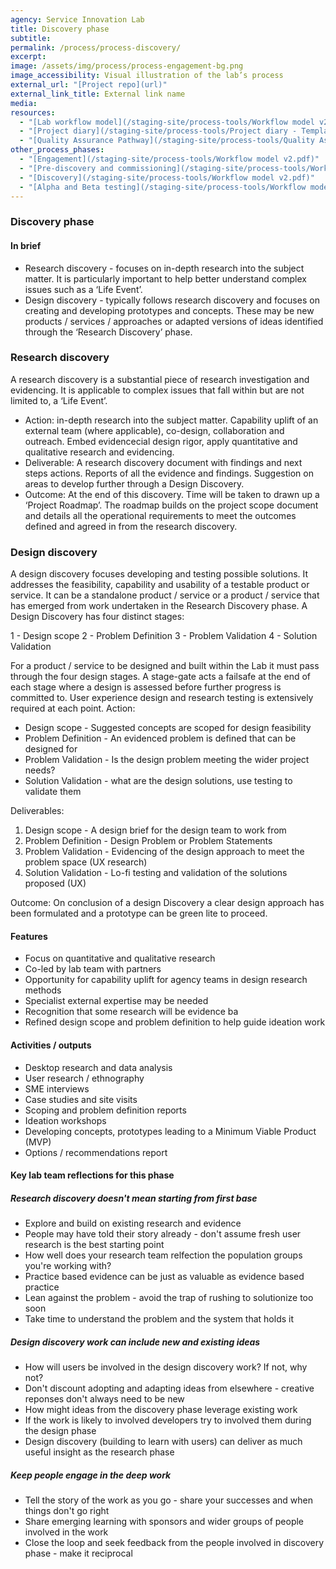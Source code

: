 ```yaml
---
agency: Service Innovation Lab
title: Discovery phase
subtitle:
permalink: /process/process-discovery/
excerpt:
image: /assets/img/process/process-engagement-bg.png
image_accessibility: Visual illustration of the lab’s process
external_url: "[Project repo](url)"
external_link_title: External link name
media:
resources:
  - "[Lab workflow model](/staging-site/process-tools/Workflow model v2.pdf)"
  - "[Project diary](/staging-site/process-tools/Project diary - Template.docx)"
  - "[Quality Assurance Pathway](/staging-site/process-tools/Quality Assurance Pathway.xlsx)"
other_process_phases:
  - "[Engagement](/staging-site/process-tools/Workflow model v2.pdf)"
  - "[Pre-discovery and commissioning](/staging-site/process-tools/Workflow model v2.pdf)"
  - "[Discovery](/staging-site/process-tools/Workflow model v2.pdf)"
  - "[Alpha and Beta testing](/staging-site/process-tools/Workflow model v2.pdf)"
---
```


### Discovery phase

#### In brief

* Research discovery - focuses on in-depth research into the subject matter. It is particularly important to help better understand complex issues such as a ‘Life Event’.
* Design discovery - typically follows research discovery and focuses on creating and developing prototypes and concepts. These may be new products / services / approaches  or  adapted versions of ideas identified through the ‘Research Discovery’ phase.

### Research discovery

A research discovery is a substantial piece of research investigation and evidencing. It is applicable to complex issues that fall within but are not limited to, a ‘Life Event’.

* Action: in-depth research into the subject matter. Capability uplift of an external team (where applicable), co-design, collaboration and outreach. Embed evidencecial design rigor, apply quantitative and qualitative research and evidencing.
* Deliverable: A research discovery document with findings and next steps actions. Reports of all the evidence and findings. Suggestion on areas to develop further through a Design Discovery.
* Outcome: At the end of this discovery. Time will be taken to drawn up a ‘Project Roadmap’. The roadmap builds on the project scope document and details all the operational requirements to meet the outcomes defined and agreed in from the research discovery.

### Design discovery

A design discovery focuses developing and testing possible solutions. It addresses the feasibility, capability and usability of a testable product or service. It can be a standalone product / service or a product / service that has emerged from work undertaken in the Research Discovery phase.
A Design Discovery has four distinct stages:

1 - Design scope
2 - Problem Definition
3 - Problem Validation
4 - Solution Validation

For a product / service to be designed and built within the Lab it must pass through the four design stages. A stage-gate acts a failsafe at the end of each stage where a design is assessed before further progress is committed to. User experience design and research testing is extensively required at each point.
Action:

* Design scope -  Suggested concepts are scoped for design feasibility
* Problem Definition - An evidenced problem is defined that can be designed for
* Problem Validation - Is the design problem meeting the wider project needs?
* Solution Validation - what are the design solutions, use testing to validate them

Deliverables:

1. Design scope -  A design brief for the design team to work from
2. Problem Definition - Design Problem or Problem Statements
3. Problem Validation - Evidencing of the design approach to meet the problem space (UX research)
4. Solution Validation - Lo-fi testing and validation of the solutions proposed (UX)

Outcome: On conclusion of a design Discovery a clear design approach has been formulated and a prototype can be green lite to proceed.

#### Features

* Focus on quantitative and qualitative research
* Co-led by lab team with partners
* Opportunity for capability uplift for agency teams in design research methods
* Specialist external expertise may be needed
* Recognition that some research will be evidence ba
* Refined design scope and problem definition to help guide ideation work

#### Activities / outputs

* Desktop research and data analysis
* User research / ethnography
* SME interviews
* Case studies and site visits
* Scoping and problem definition reports
* Ideation workshops
* Developing concepts, prototypes leading to a Minimum Viable Product (MVP)
* Options / recommendations report

#### Key lab team reflections for this phase

##### Research discovery doesn't mean starting from first base

* Explore and build on existing research and evidence
* People may have told their story already - don't assume fresh user research is the best starting point
* How well does your research team relfection the population groups you're working with?
* Practice based evidence can be just as valuable as evidence based practice
* Lean against the problem - avoid the trap of rushing to solutionize too soon
* Take time to understand the problem and the system that holds it

##### Design discovery work can include new and existing ideas

* How will users be involved in the design discovery work? If not, why not?
* Don't discount adopting and adapting ideas from elsewhere - creative reponses don't always need to be new
* How might ideas from the discovery phase leverage existing work
* If the work is likely to involved developers try to involved them during the design phase
* Design discovery (building to learn with users) can deliver as much useful insight as the research phase

##### Keep people engage in the deep work

* Tell the story of the work as you go - share your successes and when things don't go right
* Share emerging learning with sponsors and wider groups of people involved in the work
* Close the loop and seek feedback from the people involved in discovery phase - make it reciprocal
